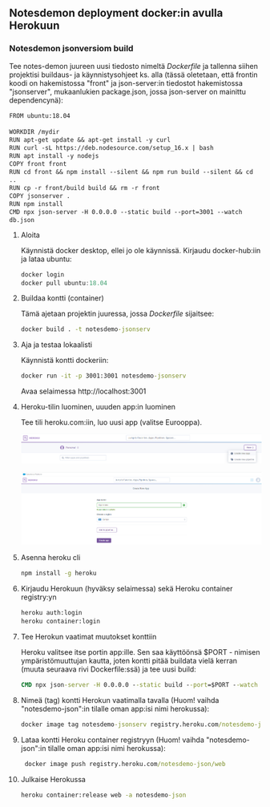 ## Notesdemon deployment docker:in avulla Herokuun

### Notesdemon jsonversiom build

Tee notes-demon juureen uusi tiedosto nimeltä *Dockerfile* ja tallenna siihen projektisi buildaus- ja käynnistysohjeet ks. alla (tässä oletetaan, että frontin koodi on hakemistossa "front" ja json-server:in tiedostot hakemistossa "jsonserver", mukaanlukien package.json, jossa json-server on mainittu dependencynä):

```docker
FROM ubuntu:18.04 

WORKDIR /mydir  
RUN apt-get update && apt-get install -y curl
RUN curl -sL https://deb.nodesource.com/setup_16.x | bash
RUN apt install -y nodejs
COPY front front
RUN cd front && npm install --silent && npm run build --silent && cd .. 
RUN cp -r front/build build && rm -r front
COPY jsonserver . 
RUN npm install
CMD npx json-server -H 0.0.0.0 --static build --port=3001 --watch db.json 
```

1. Aloita

    Käynnistä docker desktop, ellei jo ole käynnissä. Kirjaudu docker-hub:iin ja lataa ubuntu:

    ```js
    docker login
    docker pull ubuntu:18.04
    ```

2. Buildaa kontti (container)

    Tämä ajetaan projektin juuressa, jossa *Dockerfile* sijaitsee:

    ```cmd
    docker build . -t notesdemo-jsonserv
    ```

3. Aja ja testaa lokaalisti

    Käynnistä kontti dockeriin:

    ```cmd
    docker run -it -p 3001:3001 notesdemo-jsonserv
    ```

    Avaa selaimessa http://localhost:3001

4. Heroku-tilin luominen, uuuden app:in luominen

    Tee tili heroku.com:iin, luo uusi app (valitse Eurooppa).

    ![new app](img/new_app1.png)

    ![new app, europe](img/new_app3.PNG)

5. Asenna heroku cli

    ```cmd
    npm install -g heroku
    ```

6. Kirjaudu Herokuun (hyväksy selaimessa) sekä Heroku container registry:yn

    ```cmd
    heroku auth:login
    heroku container:login
    ```

7. Tee Herokun vaatimat muutokset konttiin

    Heroku valitsee itse portin app:ille. Sen saa käyttöönsä $PORT - nimisen ympäristömuuttujan kautta, joten kontti pitää buildata vielä kerran (muuta seuraava rivi Dockerfile:ssä) ja tee uusi build:

    ```cmd
    CMD npx json-server -H 0.0.0.0 --static build --port=$PORT --watch db.json
    ```

8. Nimeä (tag) kontti Herokun vaatimalla tavalla (Huom! vaihda "notesdemo-json":in tilalle oman app:isi nimi herokussa):

    ```cmd
    docker image tag notesdemo-jsonserv registry.heroku.com/notesdemo-json/web
    ```

9. Lataa kontti Heroku container registryyn (Huom! vaihda "notesdemo-json":in tilalle oman app:isi nimi herokussa):

    ```cmd
     docker image push registry.heroku.com/notesdemo-json/web
     ```

10. Julkaise Herokussa

    ```cmd
    heroku container:release web -a notesdemo-json
    ```